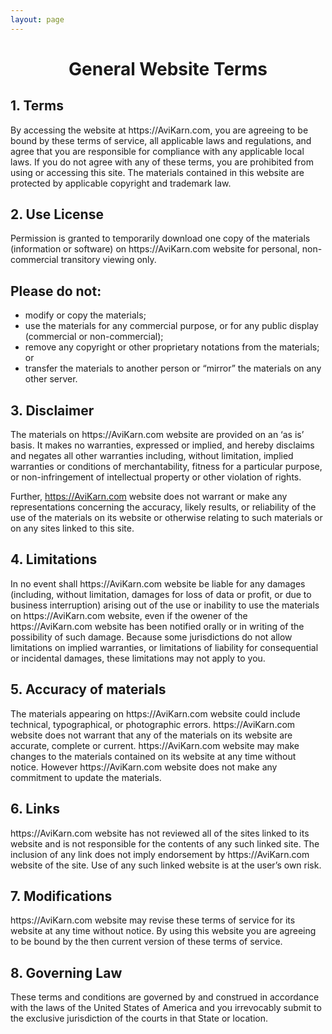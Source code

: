 ```yaml
---
layout: page
---
```


<!-- particles.js exclusion -->
<style>
  #particles-js{
      display: none;
  }
  
</style>

<center> <h1> General Website Terms </h1> </center>


<h2> 1. Terms </h2>
By accessing the website at https://AviKarn.com, you are agreeing to be bound by these terms of service, all applicable laws and regulations, and agree that you are responsible for compliance with any applicable local laws. 
If you do not agree with any of these terms, you are prohibited from using or accessing this site. 
The materials contained in this website are protected by applicable copyright and trademark law.

<h2>2. Use License </h2>
Permission is granted to temporarily download one copy of the materials (information or software) on https://AviKarn.com website for personal, non-commercial transitory viewing only.


<h2> Please do not:</h2>

<ul>
  <li>modify or copy the materials; </li>
  <li>use the materials for any commercial purpose, or for any public display (commercial or non-commercial); </li>
  <li>remove any copyright or other proprietary notations from the materials; or </li>
  <li>transfer the materials to another person or “mirror” the materials on any other server.</li>
</ul>

<h2>3. Disclaimer </h2>
The materials on https://AviKarn.com website are provided on an ‘as is’ basis. 
It makes no warranties, expressed or implied, and hereby disclaims and negates all other warranties including, without limitation, implied warranties or conditions of merchantability, fitness for a particular purpose, or non-infringement of intellectual property or other violation of rights.

Further, https://AviKarn.com website does not warrant or make any representations concerning the accuracy, likely results, or reliability of the use of the materials on its website or otherwise relating to such materials or on any sites linked to this site.

<h2>4. Limitations </h2>
In no event shall https://AviKarn.com website be liable for any damages (including, without limitation, damages for loss of data or profit, or due to business interruption) arising out of the use or inability to use the materials on https://AviKarn.com website, even if the owener of the https://AviKarn.com website has been notified orally or in writing of the possibility of such damage. Because some jurisdictions do not allow limitations on implied warranties, or limitations of liability for consequential or incidental damages, these limitations may not apply to you.

<h2>5. Accuracy of materials </h2>
The materials appearing on https://AviKarn.com website could include technical, typographical, or photographic errors. 
https://AviKarn.com website does not warrant that any of the materials on its website are accurate, complete or current. 
https://AviKarn.com website may make changes to the materials contained on its website at any time without notice. 
However https://AviKarn.com website does not make any commitment to update the materials.

<h2>6. Links </h2>
https://AviKarn.com website has not reviewed all of the sites linked to its website and is not responsible for the contents of any such linked site. 
The inclusion of any link does not imply endorsement by https://AviKarn.com website of the site. 
Use of any such linked website is at the user’s own risk.

<h2>7. Modifications </h2>
https://AviKarn.com website may revise these terms of service for its website at any time without notice. 
By using this website you are agreeing to be bound by the then current version of these terms of service.

<h2>8. Governing Law </h2>
These terms and conditions are governed by and construed in accordance with the laws of the United States of America and you irrevocably submit to the exclusive jurisdiction of the courts in that State or location.
